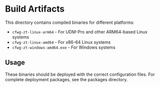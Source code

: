 # Build Artifacts

This directory contains compiled binaries for different platforms:

- `cfwg-zt-linux-arm64` - For UDM-Pro and other ARM64-based Linux systems
- `cfwg-zt-linux-amd64` - For x86-64 Linux systems
- `cfwg-zt-windows-amd64.exe` - For Windows systems

## Usage

These binaries should be deployed with the correct configuration files.
For complete deployment packages, see the packages directory.
